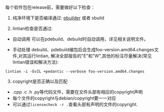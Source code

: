 每个软件包在release前，需要做好以下检查：
1. 纯净环境下是否编译通过:
[pbuilder](pbuilder.md) 或者 sbuild

2. lintian检查是否通过: 
* 自动调用
可以在pdebuild、debuild时自动调用，详见相关说明文件。

* 手动处理
debuild、pdebuild编包后会生成foo-version.amd64.changes文件,对其运行lintian, 解决全部报告的"E"和"W",其他的标注尽量解决(常见lintian错误和解决方法):
```
lintian -i -EvIL +pedantic --verbose foo-version.amd64.changes
```

3. copyright是否正确以及匹配
* .cpp .c .h .py等代码文件，需要在文件头部有相应的copyright声明
* 每个文件的copyright与debian/copyright要一一对应
* 可以通过`licensecheck -r .`查看头部有声明的文件的copyright.
